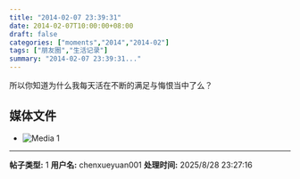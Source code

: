 ```yaml
---
title: "2014-02-07 23:39:31"
date: 2014-02-07T10:00:00+08:00
draft: false
categories: ["moments","2014","2014-02"]
tags: ["朋友圈","生活记录"]
summary: "2014-02-07 23:39:31..."
---
```


所以你知道为什么我每天活在不断的满足与悔恨当中了么？

## 媒体文件

- ![Media 1](/Moments/photos/2014-02-07/201402072339310.jpg)

---

**帖子类型:** 1
**用户名:** chenxueyuan001
**处理时间:** 2025/8/28 23:27:16